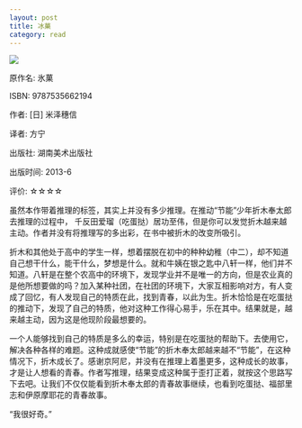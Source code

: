 ```yaml
---
layout: post
title: 冰菓
category: read
---
```

<img class="cover" src="/images/2013/11/9787535662194.jpg" />

原作名: 氷菓

ISBN: 9787535662194

作者: [日] 米泽穗信  

译者: 方宁   

出版社: 湖南美术出版社

出版时间: 2013-6

评价: ☆☆☆☆

虽然本作带着推理的标签，其实上并没有多少推理。在推动“节能”少年折木奉太郎去推理的过程中， 千反田爱瑠（吃蛋挞）居功至伟，但是你可以发觉折木越来越主动。作者并没有将推理写的多出彩，在书中被折木的改变所吸引。

折木和其他处于高中的学生一样，想着摆脱在初中的种种幼稚（中二），却不知道自己想干什么，能干什么，梦想是什么。就和牛姨在银之匙中八轩一样，他们并不知道。八轩是在整个农高中的环境下，发现学业并不是唯一的方向，但是农业真的是他所想要做的吗？加入某种社团，在社团的环境下，大家互相影响对方，有人变成了回忆，有人发现自己的特质在此，找到青春，以此为生。折木恰恰是在吃蛋挞的推动下，发现了自己的特质，他对这种工作得心易手，乐在其中。结果就是，越来越主动，因为这是他现阶段最想要的。

一个人能够找到自己的特质是多么的幸运，特别是在吃蛋挞的帮助下。去使用它，解决各种各样的难题。这种成就感使“节能”的折木奉太郎越来越不“节能”，在这种情况下，折木成长了。感谢京阿尼，并没有在推理上着墨更多，这种成长的故事，才是让人想看的青春。作者写推理，结果变成这种属于歪打正着，就按这个思路写下去吧。让我们不仅仅能看到折木奉太郎的青春故事继续，也看到吃蛋挞、福部里志和伊原摩耶花的青春故事。

“我很好奇。” 